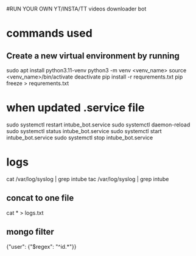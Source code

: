 #RUN YOUR OWN YT/INSTA/TT videos downloader bot

# commands used
## Create a new virtual environment by running 
sudo apt install python3.11-venv
python3 -m venv <venv_name>
source <venv_name>/bin/activate
deactivate
pip install -r requrements.txt
pip freeze > requrements.txt

# when updated .service file
sudo systemctl restart intube_bot.service
sudo systemctl daemon-reload
sudo systemctl status intube_bot.service
sudo systemctl start intube_bot.service
sudo systemctl stop intube_bot.service


# logs
cat /var/log/syslog | grep  intube
tac /var/log/syslog | grep  intube

## concat to one file
cat * > logs.txt

## mongo filter
{"user": {"$regex": "^id.*"}}
